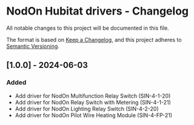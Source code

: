 # NodOn Hubitat drivers - Changelog

All notable changes to this project will be documented in this file.

The format is based on [Keep a Changelog](https://keepachangelog.com/en/1.0.0/),
and this project adheres to [Semantic Versioning](https://semver.org/spec/v2.0.0.html).

## [1.0.0] - 2024-06-03
### Added
- Add driver for NodOn Multifunction Relay Switch (SIN-4-1-20)
- Add driver for NodOn Relay Switch with Metering (SIN-4-1-21)
- Add driver for NodOn Lighting Relay Switch (SIN-4-2-20)
- Add driver for NodOn Pilot Wire Heating Module (SIN-4-FP-21)
